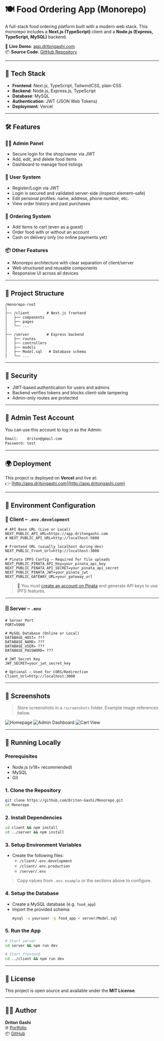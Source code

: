
# 🍽️ Food Ordering App (Monorepo)

A full-stack food ordering platform built with a modern web stack. This monorepo includes a **Next.js (TypeScript)** client and a **Node.js (Express, TypeScript, MySQL)** backend.

🔗 **Live Demo**: [app.dritongashi.com](https://app.dritongashi.com/)  
📦 **Source Code**: [GitHub Repository](https://github.com/Driton-Gashi/Monorepo)

---

## 🧩 Tech Stack

- **Frontend**: Next.js, TypeScript, TailwindCSS, plain CSS
- **Backend**: Node.js, Express.js, TypeScript
- **Database**: MySQL
- **Authentication**: JWT (JSON Web Tokens)
- **Deployment**: Vercel

---

## 🛠️ Features

### 👨‍🍳 Admin Panel
- Secure login for the shop/owner via JWT
- Add, edit, and delete food items
- Dashboard to manage food listings

### 👤 User System
- Register/Login via JWT
- Login is secured and validated server-side (inspect element–safe)
- Edit personal profiles: name, address, phone number, etc.
- View order history and past purchases

### 🛒 Ordering System
- Add items to cart (even as a guest)
- Order food with or without an account
- Cash on delivery only (no online payments yet)

### 📦 Other Features
- Monorepo architecture with clear separation of client/server
- Well-structured and reusable components
- Responsive UI across all devices

---

## 📂 Project Structure

```
/monorepo-root
│
├── /client        # Next.js frontend
│   ├── components
│   ├── pages
│   └── ...
│
├── /server        # Express backend
│   ├── routes
│   ├── controllers
│   ├── models
│   ├── Model.sql   # Database schema
│   └── ...
```

---

## 🔐 Security

- JWT-based authentication for users and admins
- Backend verifies tokens and blocks client-side tampering
- Admin-only routes are protected

---

## 🧪 Admin Test Account

You can use this account to log in as the Admin:

```bash
Email:    driton@gmail.com  
Password: test
```

---

## 🌍 Deployment

This project is deployed on **Vercel** and live at:  
👉 [http://app.dritongashi.com](http://app.dritongashi.com)

---

## 🧪 Environment Configuration

### 🔧 Client – `.env.development`

```env
# API Base URL (Live or Local)
NEXT_PUBLIC_API_URL=https://app.dritongashi.com
# NEXT_PUBLIC_API_URL=http://localhost:5000

# Frontend URL (usually localhost during dev)
NEXT_PUBLIC_Front_Url=http://localhost:3000

# Pinata IPFS Config – Required for file uploads
NEXT_PUBLIC_PINATA_API_Key=your_pinata_api_key
NEXT_PUBLIC_PINATA_API_SECRET=your_pinata_api_secret
NEXT_PUBLIC_PINATA_JWT=your_pinata_jwt
NEXT_PUBLIC_GATEWAY_URL=your_gateway_url
```

> 📝 You must [create an account on Pinata](https://www.pinata.cloud/) and generate API keys to use IPFS features.

---

### 🗄️ Server – `.env`

```env
# Server Port
PORT=5000

# MySQL Database (Online or Local)
DATABASE_HOST= ???
DATABASE_NAME= ???
DATABASE_USER= ???
DATABASE_PASSWORD= ???

# JWT Secret Key
JWT_SECRET=your_jwt_secret_key

# Optional – Used for CORS/Redirection
Client_Url=http://localhost:3000
```

---

## 📸 Screenshots

> Store screenshots in a `/screenshots` folder. Example image references below.

![Homepage](./screenshots/homepage.png)
![Admin Dashboard](./screenshots/admin-dashboard.png)
![Cart View](./screenshots/cart.png)

---

## 🧪 Running Locally

### Prerequisites

- Node.js (v18+ recommended)
- MySQL
- Git

### 1. Clone the Repository

```bash
git clone https://github.com/Driton-Gashi/Monorepo.git
cd Monorepo
```

### 2. Install Dependencies

```bash
cd client && npm install
cd ../server && npm install
```

### 3. Setup Environment Variables

- Create the following files:
  - `/client/.env.development`
  - `/client/.env.production`
  - `/server/.env`

> Copy values from `.env.example` or the sections above to configure.

### 4. Setup the Database

- Create a MySQL database (e.g. `food_app`)
- Import the provided schema:
  ```bash
  mysql -u youruser -p food_app < server/Model.sql
  ```

### 5. Run the App

```bash
# Start server
cd server && npm run dev

# Start frontend
cd ../client && npm run dev
```

---

## 📄 License

This project is open source and available under the **MIT License**.

---

## 👨‍💻 Author

**Driton Gashi**  
🌐 [Portfolio](http://app.dritongashi.com)  
📦 [GitHub](https://github.com/Driton-Gashi)
